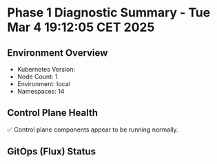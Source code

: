 # Phase 1 Diagnostic Summary - Tue Mar  4 19:12:05 CET 2025

## Environment Overview

- Kubernetes Version: 
- Node Count: 1
- Environment: local
- Namespaces: 14

## Control Plane Health

✅ Control plane components appear to be running normally.

## GitOps (Flux) Status

